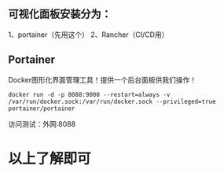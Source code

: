 ## 可视化面板安装分为：
1、portainer（先用这个）
2、Rancher（CI/CD用）


## Portainer
Docker图形化界面管理工具！提供一个后台面板供我们操作！
```
docker run -d -p 8088:9000 --restart=always -v /var/run/docker.sock:/var/run/docker.sock --privileged=true portainer/portainer
```
访问测试：外网:8088

# 以上了解即可

